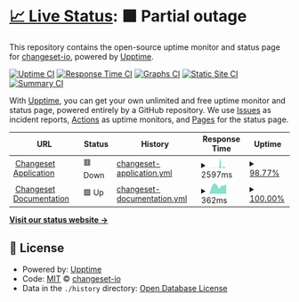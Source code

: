 # [📈 Live Status](https://status.changeset.io): <!--live status--> **🟧 Partial outage**

This repository contains the open-source uptime monitor and status page for [changeset-io](https://status.changeset.io), powered by [Upptime](https://github.com/upptime/upptime).

[![Uptime CI](https://github.com/changeset-io/status/workflows/Uptime%20CI/badge.svg)](https://github.com/changeset-io/status/actions?query=workflow%3A%22Uptime+CI%22)
[![Response Time CI](https://github.com/changeset-io/status/workflows/Response%20Time%20CI/badge.svg)](https://github.com/changeset-io/status/actions?query=workflow%3A%22Response+Time+CI%22)
[![Graphs CI](https://github.com/changeset-io/status/workflows/Graphs%20CI/badge.svg)](https://github.com/changeset-io/status/actions?query=workflow%3A%22Graphs+CI%22)
[![Static Site CI](https://github.com/changeset-io/status/workflows/Static%20Site%20CI/badge.svg)](https://github.com/changeset-io/status/actions?query=workflow%3A%22Static+Site+CI%22)
[![Summary CI](https://github.com/changeset-io/status/workflows/Summary%20CI/badge.svg)](https://github.com/changeset-io/status/actions?query=workflow%3A%22Summary+CI%22)

With [Upptime](https://upptime.js.org), you can get your own unlimited and free uptime monitor and status page, powered entirely by a GitHub repository. We use [Issues](https://github.com/changeset-io/status/issues) as incident reports, [Actions](https://github.com/changeset-io/status/actions) as uptime monitors, and [Pages](https://status.changeset.io) for the status page.

<!--start: status pages-->
<!-- This summary is generated by Upptime (https://github.com/upptime/upptime) -->
<!-- Do not edit this manually, your changes will be overwritten -->
<!-- prettier-ignore -->
| URL | Status | History | Response Time | Uptime |
| --- | ------ | ------- | ------------- | ------ |
| <img alt="" src="https://icons.duckduckgo.com/ip3/changeset.io.ico" height="13"> [Changeset Application](https://changeset.io) | 🟥 Down | [changeset-application.yml](https://github.com/changeset-io/status/commits/HEAD/history/changeset-application.yml) | <details><summary><img alt="Response time graph" src="./graphs/changeset-application/response-time-week.png" height="20"> 2597ms</summary><br><a href="https://status.changeset.io/history/changeset-application"><img alt="Response time 880" src="https://img.shields.io/endpoint?url=https%3A%2F%2Fraw.githubusercontent.com%2Fchangeset-io%2Fstatus%2FHEAD%2Fapi%2Fchangeset-application%2Fresponse-time.json"></a><br><a href="https://status.changeset.io/history/changeset-application"><img alt="24-hour response time 251" src="https://img.shields.io/endpoint?url=https%3A%2F%2Fraw.githubusercontent.com%2Fchangeset-io%2Fstatus%2FHEAD%2Fapi%2Fchangeset-application%2Fresponse-time-day.json"></a><br><a href="https://status.changeset.io/history/changeset-application"><img alt="7-day response time 2597" src="https://img.shields.io/endpoint?url=https%3A%2F%2Fraw.githubusercontent.com%2Fchangeset-io%2Fstatus%2FHEAD%2Fapi%2Fchangeset-application%2Fresponse-time-week.json"></a><br><a href="https://status.changeset.io/history/changeset-application"><img alt="30-day response time 3779" src="https://img.shields.io/endpoint?url=https%3A%2F%2Fraw.githubusercontent.com%2Fchangeset-io%2Fstatus%2FHEAD%2Fapi%2Fchangeset-application%2Fresponse-time-month.json"></a><br><a href="https://status.changeset.io/history/changeset-application"><img alt="1-year response time 1085" src="https://img.shields.io/endpoint?url=https%3A%2F%2Fraw.githubusercontent.com%2Fchangeset-io%2Fstatus%2FHEAD%2Fapi%2Fchangeset-application%2Fresponse-time-year.json"></a></details> | <details><summary><a href="https://status.changeset.io/history/changeset-application">98.77%</a></summary><a href="https://status.changeset.io/history/changeset-application"><img alt="All-time uptime 99.94%" src="https://img.shields.io/endpoint?url=https%3A%2F%2Fraw.githubusercontent.com%2Fchangeset-io%2Fstatus%2FHEAD%2Fapi%2Fchangeset-application%2Fuptime.json"></a><br><a href="https://status.changeset.io/history/changeset-application"><img alt="24-hour uptime 100.00%" src="https://img.shields.io/endpoint?url=https%3A%2F%2Fraw.githubusercontent.com%2Fchangeset-io%2Fstatus%2FHEAD%2Fapi%2Fchangeset-application%2Fuptime-day.json"></a><br><a href="https://status.changeset.io/history/changeset-application"><img alt="7-day uptime 98.77%" src="https://img.shields.io/endpoint?url=https%3A%2F%2Fraw.githubusercontent.com%2Fchangeset-io%2Fstatus%2FHEAD%2Fapi%2Fchangeset-application%2Fuptime-week.json"></a><br><a href="https://status.changeset.io/history/changeset-application"><img alt="30-day uptime 99.16%" src="https://img.shields.io/endpoint?url=https%3A%2F%2Fraw.githubusercontent.com%2Fchangeset-io%2Fstatus%2FHEAD%2Fapi%2Fchangeset-application%2Fuptime-month.json"></a><br><a href="https://status.changeset.io/history/changeset-application"><img alt="1-year uptime 99.87%" src="https://img.shields.io/endpoint?url=https%3A%2F%2Fraw.githubusercontent.com%2Fchangeset-io%2Fstatus%2FHEAD%2Fapi%2Fchangeset-application%2Fuptime-year.json"></a></details>
| <img alt="" src="https://icons.duckduckgo.com/ip3/docs.changeset.io.ico" height="13"> [Changeset Documentation](https://docs.changeset.io) | 🟩 Up | [changeset-documentation.yml](https://github.com/changeset-io/status/commits/HEAD/history/changeset-documentation.yml) | <details><summary><img alt="Response time graph" src="./graphs/changeset-documentation/response-time-week.png" height="20"> 362ms</summary><br><a href="https://status.changeset.io/history/changeset-documentation"><img alt="Response time 392" src="https://img.shields.io/endpoint?url=https%3A%2F%2Fraw.githubusercontent.com%2Fchangeset-io%2Fstatus%2FHEAD%2Fapi%2Fchangeset-documentation%2Fresponse-time.json"></a><br><a href="https://status.changeset.io/history/changeset-documentation"><img alt="24-hour response time 419" src="https://img.shields.io/endpoint?url=https%3A%2F%2Fraw.githubusercontent.com%2Fchangeset-io%2Fstatus%2FHEAD%2Fapi%2Fchangeset-documentation%2Fresponse-time-day.json"></a><br><a href="https://status.changeset.io/history/changeset-documentation"><img alt="7-day response time 362" src="https://img.shields.io/endpoint?url=https%3A%2F%2Fraw.githubusercontent.com%2Fchangeset-io%2Fstatus%2FHEAD%2Fapi%2Fchangeset-documentation%2Fresponse-time-week.json"></a><br><a href="https://status.changeset.io/history/changeset-documentation"><img alt="30-day response time 365" src="https://img.shields.io/endpoint?url=https%3A%2F%2Fraw.githubusercontent.com%2Fchangeset-io%2Fstatus%2FHEAD%2Fapi%2Fchangeset-documentation%2Fresponse-time-month.json"></a><br><a href="https://status.changeset.io/history/changeset-documentation"><img alt="1-year response time 399" src="https://img.shields.io/endpoint?url=https%3A%2F%2Fraw.githubusercontent.com%2Fchangeset-io%2Fstatus%2FHEAD%2Fapi%2Fchangeset-documentation%2Fresponse-time-year.json"></a></details> | <details><summary><a href="https://status.changeset.io/history/changeset-documentation">100.00%</a></summary><a href="https://status.changeset.io/history/changeset-documentation"><img alt="All-time uptime 99.99%" src="https://img.shields.io/endpoint?url=https%3A%2F%2Fraw.githubusercontent.com%2Fchangeset-io%2Fstatus%2FHEAD%2Fapi%2Fchangeset-documentation%2Fuptime.json"></a><br><a href="https://status.changeset.io/history/changeset-documentation"><img alt="24-hour uptime 100.00%" src="https://img.shields.io/endpoint?url=https%3A%2F%2Fraw.githubusercontent.com%2Fchangeset-io%2Fstatus%2FHEAD%2Fapi%2Fchangeset-documentation%2Fuptime-day.json"></a><br><a href="https://status.changeset.io/history/changeset-documentation"><img alt="7-day uptime 100.00%" src="https://img.shields.io/endpoint?url=https%3A%2F%2Fraw.githubusercontent.com%2Fchangeset-io%2Fstatus%2FHEAD%2Fapi%2Fchangeset-documentation%2Fuptime-week.json"></a><br><a href="https://status.changeset.io/history/changeset-documentation"><img alt="30-day uptime 100.00%" src="https://img.shields.io/endpoint?url=https%3A%2F%2Fraw.githubusercontent.com%2Fchangeset-io%2Fstatus%2FHEAD%2Fapi%2Fchangeset-documentation%2Fuptime-month.json"></a><br><a href="https://status.changeset.io/history/changeset-documentation"><img alt="1-year uptime 100.00%" src="https://img.shields.io/endpoint?url=https%3A%2F%2Fraw.githubusercontent.com%2Fchangeset-io%2Fstatus%2FHEAD%2Fapi%2Fchangeset-documentation%2Fuptime-year.json"></a></details>

<!--end: status pages-->

[**Visit our status website →**](https://status.changeset.io)

## 📄 License

- Powered by: [Upptime](https://github.com/upptime/upptime)
- Code: [MIT](./LICENSE) © [changeset-io](https://status.changeset.io)
- Data in the `./history` directory: [Open Database License](https://opendatacommons.org/licenses/odbl/1-0/)
